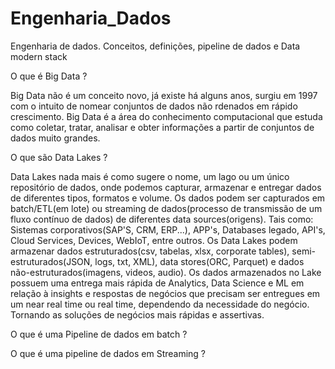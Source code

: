 # Engenharia_Dados
Engenharia de dados. Conceitos, definições, pipeline de dados e Data modern stack

O que é Big Data ?

Big Data não é um conceito novo, já existe há alguns anos, surgiu em 1997 com o intuito de nomear conjuntos de 
dados não rdenados em rápido crescimento. Big Data é a área do conhecimento computacional que estuda como coletar, tratar, analisar
e obter informações a partir de conjuntos de dados muito grandes.

O que são Data Lakes ?

Data Lakes nada mais é como sugere o nome, um lago ou um único repositório de dados, onde podemos capturar, armazenar e entregar dados de 
diferentes tipos, formatos e volume. Os dados podem ser capturados em batch/ETL(em lote) ou streaming de dados(processo de transmissão de um fluxo contínuo de dados) 
de diferentes data sources(origens). Tais como: Sistemas corporativos(SAP'S, CRM, ERP...), APP's, Databases legado, API's, Cloud Services, Devices, WebIoT,
entre outros. Os Data Lakes podem armazenar dados estruturados(csv, tabelas, xlsx, corporate tables), semi-estruturados(JSON, logs, txt, XML), data stores(ORC, Parquet) e dados não-estruturados(imagens, videos, audio). Os dados armazenados no Lake possuem uma entrega mais rápida de Analytics, Data Science e ML em relação à insights e respostas de negócios que precisam ser entregues em um near real time ou real time, dependendo da necessidade do negócio. Tornando as soluções de negócios mais rápidas
e assertivas.

O que é uma Pipeline de dados em batch ?


O que é uma pipeline de dados em Streaming ?
